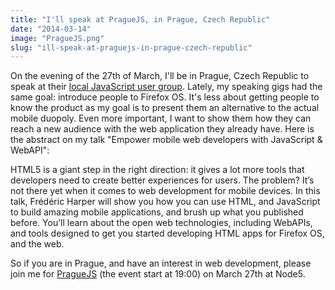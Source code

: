 ```yaml
---
title: "I'll speak at PragueJS, in Prague, Czech Republic"
date: "2014-03-14"
image: "PragueJS.png"
slug: "ill-speak-at-praguejs-in-prague-czech-republic"
---
```


On the evening of the 27th of March, I'll be in Prague, Czech Republic to speak at their [local JavaScript user group](https://www.praguejs.cz/ "PragueJS website"). Lately, my speaking gigs had the same goal: introduce people to Firefox OS. It's less about getting people to know the product as my goal is to present them an alternative to the actual mobile duopoly. Even more important, I want to show them how they can reach a new audience with the web application they already have. Here is the abstract on my talk "Empower mobile web developers with JavaScript & WebAPI":

HTML5 is a giant step in the right direction: it gives a lot more tools that developers need to create better experiences for users. The problem? It’s not there yet when it comes to web development for mobile devices. In this talk, Frédéric Harper will show you how you can use HTML, and JavaScript to build amazing mobile applications, and brush up what you published before. You’ll learn about the open web technologies, including WebAPIs, and tools designed to get you started developing HTML apps for Firefox OS, and the web.

So if you are in Prague, and have an interest in web development, please join me for [PragueJS](https://www.praguejs.cz/ "PragueJS website") (the event start at 19:00) on March 27th at Node5.
